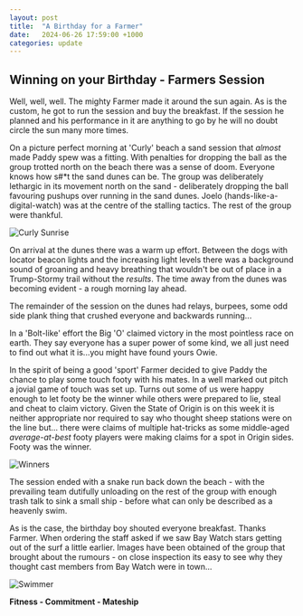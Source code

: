 ```yaml
---
layout: post
title:  "A Birthday for a Farmer"
date:   2024-06-26 17:59:00 +1000
categories: update
---
```


## Winning on your Birthday - Farmers Session

Well, well, well. The mighty Farmer made it around the sun again. As is the custom, he got to run the session and buy the breakfast. If the session he planned and his performance in it are anything to go by he will no doubt circle the sun many more times. 

On a picture perfect morning at 'Curly' beach a sand session that *almost* made Paddy spew was a fitting. With penalties for dropping the ball as the group trotted north on the beach there was a sense of doom. Everyone knows how s#*t the sand dunes can be. The group was deliberately lethargic in its movement north on the sand - deliberately dropping the ball favouring pushups over running in the sand dunes. Joelo (hands-like-a-digital-watch) was at the centre of the stalling tactics. The rest of the group were thankful. 

![Curly Sunrise]({{site.baseurl}}/assets/2024-06-curly-rise.jpg)

On arrival at the dunes there was a warm up effort. Between the dogs with locator beacon lights and the increasing light levels there was a background sound of groaning and heavy breathing that wouldn't be out of place in a Trump-Stormy trail without the *results*. The time away from the dunes was becoming evident - a rough morning lay ahead. 

The remainder of the session on the dunes had relays, burpees, some odd side plank thing that crushed everyone and backwards running... 

In a 'Bolt-like' effort the Big 'O' claimed victory in the most pointless race on earth. They say everyone has a super power of some kind, we all just need to find out what it is...you might have found yours Owie.

In the spirit of being a good 'sport' Farmer decided to give Paddy the chance to play some touch footy with his mates. In a well marked out pitch a jovial game of touch was set up. Turns out some of us were happy enough to let footy be the winner while others were prepared to lie, steal and cheat to claim victory. Given the State of Origin is on this week it is neither appropriate nor required to say who thought sheep stations were on the line but... there were claims of multiple hat-tricks as some middle-aged *average-at-best* footy players were making claims for a spot in Origin sides. Footy was the winner. 

![Winners]({{site.baseurl}}/assets/IMG_7119.jpg)

The session ended with a snake run back down the beach - with the prevailing team dutifully unloading on the rest of the group with enough trash talk to sink a small ship - before what can only be described as a heavenly swim. 

As is the case, the birthday boy shouted everyone breakfast. Thanks Farmer. When ordering the staff asked if we saw Bay Watch stars getting out of the surf a little earlier. Images have been obtained of the group that brought about the rumours - on close inspection its easy to see why they thought cast members from Bay Watch were in town...

![Swimmer]({{site.baseurl}}/assets/2024-06-curly-swim.jpg)

**Fitness - Commitment - Mateship**



